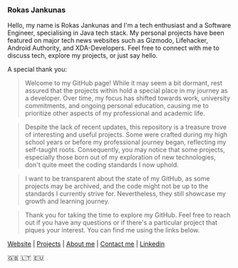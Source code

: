 ### Rokas Jankunas

Hello, my name is Rokas Jankunas and I'm a tech enthusiast and a Software Engineer, specialising in Java tech stack. My personal projects have been featured on major tech news websites such as Gizmodo, Lifehacker, Android Authority, and XDA-Developers. Feel free to connect with me to discuss tech, explore my projects, or just say hello.

A special thank you:

> Welcome to my GitHub page! While it may seem a bit dormant, rest assured that the projects within hold a special place in my journey as a developer. Over time, my focus has shifted towards work, university commitments, and ongoing personal education, causing me to prioritize other aspects of my professional and academic life.

> Despite the lack of recent updates, this repository is a treasure trove of interesting and useful projects. Some were crafted during my high school years or before my professional journey began, reflecting my self-taught roots. Consequently, you may notice that some projects, especially those born out of my exploration of new technologies, don't quite meet the coding standards I now uphold.

> I want to be transparent about the state of my GitHub, as some projects may be archived, and the code might not be up to the standards I currently strive for. Nevertheless, they still showcase my growth and learning journey.

> Thank you for taking the time to explore my GitHub. Feel free to reach out if you have any questions or if there's a particular project that piques your interest. You can find me using the links below.
            
 [Website](https://rokas.dev/) | [Projects](https://rokas.dev/projects) | [About me](https://rokas.dev/about) | [Contact me](https://rokas.dev/contacts) | [Linkedin](https://www.linkedin.com/in/jankunasrokas/)
 
:uk: :lithuania: :eu:
